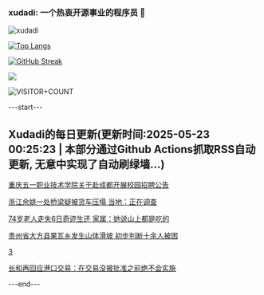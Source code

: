 ### xudadi: 一个热衷开源事业的程序员 👋

![xudadi](https://github-readme-stats-git-masterorgs-github-readme-stats-team.vercel.app/api?username=xudadi)

[![Top Langs](https://github-readme-stats.vercel.app/api/top-langs/?username=xudadi)](https://github.com/anuraghazra/github-readme-stats)

[![GitHub Streak](https://streak-stats.demolab.com?user=xudadi&locale=zh_Hans)](https://git.io/streak-stats)

![](https://raw.githubusercontent.com/xudadi/xudadi/main/assets/github-contribution-grid-snake.svg)

![VISITOR+COUNT](https://komarev.com/ghpvc/?username=xudadi&label=VISITOR+COUNT)


---start---

## Xudadi的每日更新(更新时间:2025-05-23 00:25:23 | 本部分通过Github Actions抓取RSS自动更新, 无意中实现了自动刷绿墙...)

[重庆五一职业技术学院关于赴成都开展校园招聘公告](https://www.gongkaoleida.com/article/2413501)

[浙江余姚一处桥梁疑被货车压塌 当地：正在调查](https://m.163.com/news/article/K05TVTLV053469KC.html)

[74岁老人走失6日奇迹生还 家属：她说山上都是吃的](https://m.163.com/news/article/K05RASDV0534P59R.html)

[贵州省大方县果瓦乡发生山体滑坡 初步判断十余人被困](https://m.163.com/news/article/K05QKKK80001899O.html)

[3](https://m.163.com/touch/news/sub/domestic)

[长和再回应港口交易：在交易没被批准之前绝不会实施](https://m.163.com/news/article/K05PF1UH0512B07B.html)

---end---
